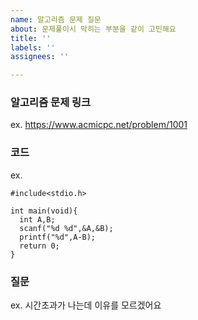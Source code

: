 ```yaml
---
name: 알고리즘 문제 질문
about: 문제풀이시 막히는 부분을 같이 고민해요
title: ''
labels: ''
assignees: ''

---
```


### 알고리즘 문제 링크
ex. https://www.acmicpc.net/problem/1001

### 코드
ex.
```
#include<stdio.h>
 
int main(void){
  int A,B;
  scanf("%d %d",&A,&B);
  printf("%d",A-B);
  return 0;
}
```

### 질문
ex. 시간초과가 나는데 이유를 모르겠어요
